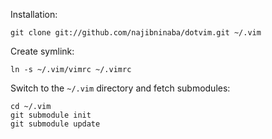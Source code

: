 Installation:

    git clone git://github.com/najibninaba/dotvim.git ~/.vim

Create symlink:

    ln -s ~/.vim/vimrc ~/.vimrc

Switch to the `~/.vim` directory and fetch submodules:

    cd ~/.vim
    git submodule init
    git submodule update


